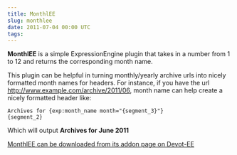 ```yaml
---
title: MonthlEE
slug: monthlee
date: 2011-07-04 00:00 UTC
tags:
---
```


**MonthlEE** is a simple ExpressionEngine plugin that takes in a number from 1 to 12 and returns the corresponding month name.

This plugin can be helpful in turning monthly/yearly archive urls into nicely formatted month names for headers. For instance, if you have the url http://www.example.com/archive/2011/06, month name can help create a nicely formatted header like:

<code>Archives for {exp:month_name month="{segment_3}"} {segment_2}</code>

Which will output **Archives for June 2011**

[MonthlEE can be downloaded from its addon page on Devot-EE](http://devot-ee.com/add-ons/monthlee/)
